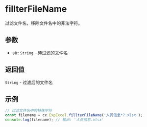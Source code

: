 # fillterFileName

过滤文件名，移除文件名中的非法字符。

## 参数
- str: `String` - 待过滤的文件名

## 返回值
`String` - 过滤后的文件名

## 示例
```javascript
// 过滤文件名中的特殊字符
const filename = cx.ExpExcel.fillterFileName('人员信息*?.xlsx');
console.log(filename); // 输出: '人员信息.xlsx'
``` 